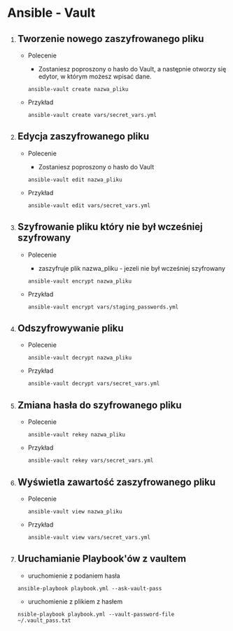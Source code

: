 # Ansible - Vault


1. Tworzenie nowego zaszyfrowanego pliku
    - 

    - Polecenie

        - Zostaniesz poproszony o hasło do Vault, a następnie otworzy się edytor, w którym możesz wpisać dane.

        ```
        ansible-vault create nazwa_pliku
        ```

    - Przykład

        ```
        ansible-vault create vars/secret_vars.yml
        ```

2. Edycja zaszyfrowanego pliku
    - 

    - Polecenie

        - Zostaniesz poproszony o hasło do Vault

        ```
        ansible-vault edit nazwa_pliku
        ```

    - Przykład

        ```
        ansible-vault edit vars/secret_vars.yml
        ```

    
3. Szyfrowanie pliku który nie był wcześniej szyfrowany
    - 

    - Polecenie

        - zaszyfruje plik nazwa_pliku - jezeli nie był wcześniej szyfrowany
        ```
        ansible-vault encrypt nazwa_pliku
        ```

    - Przykład

        ```
        ansible-vault encrypt vars/staging_passwords.yml
        ```

4. Odszyfrowywanie pliku 
    - 

    - Polecenie
        ```
        ansible-vault decrypt nazwa_pliku
        ```

    - Przykład
        ```
        ansible-vault decrypt vars/secret_vars.yml
        ```

5. Zmiana hasła do szyfrowanego pliku
    - 

    - Polecenie
        ```
        ansible-vault rekey nazwa_pliku
        ```

    - Przykład
        ```
        ansible-vault rekey vars/secret_vars.yml
        ```

6. Wyświetla zawartość zaszyfrowanego pliku
    - 

    - Polecenie
        ```
        ansible-vault view nazwa_pliku
        ```

    - Przykład
        ```
        ansible-vault view vars/secret_vars.yml
        ```

7. Uruchamianie Playbook'ów z vaultem
    - 

    - uruchomienie z podaniem hasła

    ```
    ansible-playbook playbook.yml --ask-vault-pass
    ```

    - uruchomienie z plikiem z hasłem

    ```
    nsible-playbook playbook.yml --vault-password-file ~/.vault_pass.txt
    ```